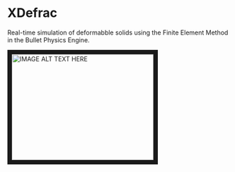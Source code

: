 XDefrac
=======

Real-time simulation of deformabble solids using the Finite Element Method in the Bullet Physics Engine. 

<a href="http://www.youtube.com/watch?feature=player_embedded&v=jB1HOOIYGbE" target="_blank"><img src="http://img.youtube.com/vi/jB1HOOIYGbE/0.jpg" 
alt="IMAGE ALT TEXT HERE" width="320" height="240" border="10" /></a>
